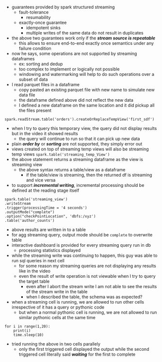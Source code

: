 - guarantees provided by spark structured streaming
	- fault-tolerance
		- resumability
	- exactly-once guarantee
		- idempotent sinks
		- multiple writes of the same data do not result in duplicates
- the above two guarantees work only if the ***stream source is repeatable***
	- this allows to ensure end-to-end exactly once semantics under any failure condition
- now he says, some operations are not supported by streaming dataframes
	- ex: sorting and dedup
	- too complex to implement or logically not possible
	- windowing and watermarking will help to do such operations over a subset of data
- I read parquet files in a dataframe
	- copy pasted an existing parquet file with new name to simulate new data file
	- the dataframe defined above did not reflect the new data
	- I defined a new dataframe on the same location and it did pickup all the files present
```
spark.readStream.table('orders').createOrReplaceTempView('first_sdf')
```
- when I try to query this temporary view, the query did not display results but in the video it showed results
	- the query will continue to run so that it can pick up new data
- plain ***order by*** or ***sorting*** are not supported, they simply error out
- views created on top of streaming temp views will also be streaming temp views
`spark.table('streaming_temp_View')`
- the above statement returns a streaming dataframe as the view is streaming view
	- the above syntax returns a table/view as a dataframe
		- if the table/view is streaming, then the returned df is streaming and vice versa
- to support ***incremental writing***, incremental processing should be defined at the reading stage itself
```
spark.table('streaming_view')
.writeStream
.trigger(processingTime = '4 seconds')
.outputMode("complete")
.option("checkPointLocation", 'dbfs:/xyz')
.table('author_counts')
```

- above results are written in to a table
- for agg streaming query, output mode should be `complete` to overwrite table
- interactive dashboard is provided for every streaming query run in db
	- processing statistics displayed
- while the streaming write was continuing to happen, this guy was able to run sql queries in next cell
	- for some reason my streaming queries are not displaying any results like in the video
	- even the result of write operation is not viewable when I try to query the target table
		- even after I abort the stream write I am not able to see the results of the stream write in the table
		- when I described the table, the schema was as expected?
- when a streaming cell is running, we are allowed to run other cells irrespective of it has a query or pythonic code
	- but when a normal pythonic cell is running, we are not allowed to run similar pythonic cells at the same time
```
for i in range(1,20):
    print(i)
    time.sleep(10)
```
- tried running the above in two cells parallely
	- only the first triggered cell displayed the output while the second triggered cell literally said ***waiting*** for the first to complete